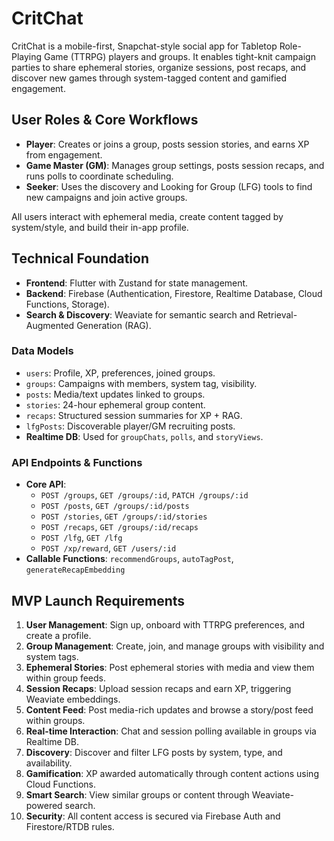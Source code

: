 # CritChat

CritChat is a mobile-first, Snapchat-style social app for Tabletop Role-Playing Game (TTRPG) players and groups. It enables tight-knit campaign parties to share ephemeral stories, organize sessions, post recaps, and discover new games through system-tagged content and gamified engagement.

## User Roles & Core Workflows

-   **Player**: Creates or joins a group, posts session stories, and earns XP from engagement.
-   **Game Master (GM)**: Manages group settings, posts session recaps, and runs polls to coordinate scheduling.
-   **Seeker**: Uses the discovery and Looking for Group (LFG) tools to find new campaigns and join active groups.

All users interact with ephemeral media, create content tagged by system/style, and build their in-app profile.

## Technical Foundation

-   **Frontend**: Flutter with Zustand for state management.
-   **Backend**: Firebase (Authentication, Firestore, Realtime Database, Cloud Functions, Storage).
-   **Search & Discovery**: Weaviate for semantic search and Retrieval-Augmented Generation (RAG).

### Data Models

-   `users`: Profile, XP, preferences, joined groups.
-   `groups`: Campaigns with members, system tag, visibility.
-   `posts`: Media/text updates linked to groups.
-   `stories`: 24-hour ephemeral group content.
-   `recaps`: Structured session summaries for XP + RAG.
-   `lfgPosts`: Discoverable player/GM recruiting posts.
-   **Realtime DB**: Used for `groupChats`, `polls`, and `storyViews`.

### API Endpoints & Functions

-   **Core API**:
    -   `POST /groups`, `GET /groups/:id`, `PATCH /groups/:id`
    -   `POST /posts`, `GET /groups/:id/posts`
    -   `POST /stories`, `GET /groups/:id/stories`
    -   `POST /recaps`, `GET /groups/:id/recaps`
    -   `POST /lfg`, `GET /lfg`
    -   `POST /xp/reward`, `GET /users/:id`
-   **Callable Functions**: `recommendGroups`, `autoTagPost`, `generateRecapEmbedding`

## MVP Launch Requirements

1.  **User Management**: Sign up, onboard with TTRPG preferences, and create a profile.
2.  **Group Management**: Create, join, and manage groups with visibility and system tags.
3.  **Ephemeral Stories**: Post ephemeral stories with media and view them within group feeds.
4.  **Session Recaps**: Upload session recaps and earn XP, triggering Weaviate embeddings.
5.  **Content Feed**: Post media-rich updates and browse a story/post feed within groups.
6.  **Real-time Interaction**: Chat and session polling available in groups via Realtime DB.
7.  **Discovery**: Discover and filter LFG posts by system, type, and availability.
8.  **Gamification**: XP awarded automatically through content actions using Cloud Functions.
9.  **Smart Search**: View similar groups or content through Weaviate-powered search.
10. **Security**: All content access is secured via Firebase Auth and Firestore/RTDB rules.